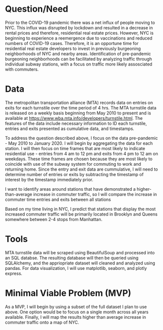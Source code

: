 # **Question/Need**
Prior to the COVID-19 pandemic there was a net influx of people moving to NYC. This influx was disrupted by lockdown and resulted in a decrease in rental prices and therefore, residential real estate prices. However, NYC is beginning to experience a reemergence due to vaccinations and reduced numbers of COVID-19 cases. Therefore, it is an opportune time for residential real estate developers to invest in previously burgeoning neighborhoods of NYC and nearby areas. Identification of pre-pandemic burgeoning neighborhoods can be facilitated by analyzing traffic through individual subway stations, with a focus on traffic more likely assosciated with commuters. 

# **Data**
The metropolitan transportation alliance (MTA) records data on entries on exits for each turnstile over the time period of 4 hrs. The MTA turnstile data is released on a weekly basis beginning from May 2010 to present and is available at https://www.wba.mta.info/developers/turnstile.html.  The features of the data include necessary information to ID each turnstile, entries and exits presented as cumulative data, and timestamps. 

To address the question described above, I focus on the data pre-pandemic - May 2010 to January 2020. I will begin by aggregating the data for each station. I will then focus on time frames that are most likely to indicate residential use - entries from 4 am to 12 pm and exits from 4 pm to 12 am on weekdays. These time frames are chosen because they are most likely to coincide with use of the subway system for commuting to work and returning home. Since the entry and exit data are cummulative, I will need to determine number of entries or exits by subtracting the timestamp of interest by the timestamp immediately prior. 

I want to identify areas around stations that have demonstrated a higher-than-average increase in commuter traffic, so I will compare the increase in commuter time entries and exits between all stations 

Based on my time living in NYC, I predict that stations that display the most increased commuter traffic will be primarily located in Brooklyn and Queens somewhere between 2-4 stops from Manhattan. 

# **Tools**
MTA turnstile data will be scraped using BeautifulSoup and processed into an SQL databse. The resulting database will then be queried using SQLAlchemy, and the appriopriate dataset will cleaned and analyzed using pandas. For data visualization, I will use matplotlib, seaborn, and plotly express.  


# **Minimal Viable Problem (MVP)**
As a MVP, I will begin by using a subset of the full dataset I plan to use above. One option would be to focus on a single month across all years available. Finally, I will map the results higher than average increase in commuter traffic onto a map of NYC. 

